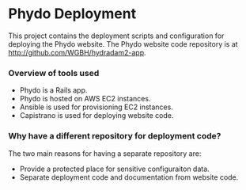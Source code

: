 # Phydo Deployment

This project contains the deployment scripts and configuration for deploying
the Phydo website. The Phydo website code
repository is at http://github.com/WGBH/hydradam2-app.

### Overview of tools used

  * Phydo is a Rails app.
  * Phydo is hosted on AWS EC2 instances.
  * Ansible is used for provisioning EC2 instances.
  * Capistrano is used for deploying website code.

### Why have a different repository for deployment code?

The two main reasons for having a separate repository are:

  * Provide a protected place for sensitive configuraiton data.
  * Separate deployment code and documentation from website code.
